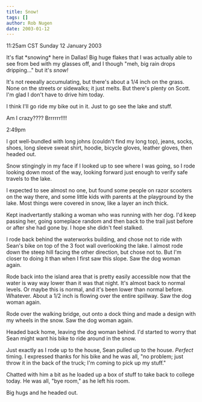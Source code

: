 ```yaml
---
title: Snow!
tags: []
author: Rob Nugen
date: 2003-01-12
---
```


<p class=date>11:25am CST Sunday 12 January 2003</p>

<p>It's flat *snowing* here in Dallas!  Big huge flakes that I was
actually able to see from bed with my glasses off, and I though "meh,
big rain drops dripping..." but it's <em>snow!</em></p>

<p>It's not reeeally accumulating, but there's about a 1/4 inch on the
grass.  None on the streets or sidewalks; it just melts.  But there's
plenty on Scott.  I'm glad I don't have to drive him today.</p>

<p>I think I'll go ride my bike out in it.  Just to go see the lake
and stuff.</p>

<p>Am I crazy????  Brrrrrr!!!!</p>

<p class=date>2:49pm</p>

<p>I got well-bundled with long johns (couldn't find my long top),
jeans, socks, shoes, long sleeve sweat shirt, hoodie, bicycle gloves,
leather gloves, then headed out.</p>

<p>Snow stingingly in my face if I looked up to see where I was going,
so I rode looking down most of the way, looking forward just enough to
verify safe travels to the lake.</p>

<p>I expected to see almost no one, but found some people on razor
scooters on the way there, and some little kids with parents at the
playground by the lake.  Most things were covered in snow, like a
layer an inch thick.</p>

<p>Kept inadvertantly stalking a woman who was running with her dog.
I'd keep passing her, going someplace random and then back to the
trail just before or after she had gone by.  I hope she didn't feel
stalked.</p>

<p>I rode back behind the waterworks building, and chose not to ride
with Sean's bike on top of the 3 foot wall overlooking the lake.  I
almost rode down the steep hill facing the other direction, but chose
not to.  But I'm closer to doing it than when I first saw this slope.
Saw the dog woman again.</p>

<p>Rode back into the island area that is pretty easily accessible now
that the water is way way lower than it was that night.  It's almost
back to normal levels.  Or maybe this is normal, and it's been lower
than normal before.  Whatever.  About a 1/2 inch is flowing over the
entire spillway.  Saw the dog woman again.</p>

<p>Rode over the walking bridge, out onto a dock thing and made a
design with my wheels in the snow.  Saw the dog woman again.</p>

<p>Headed back home, leaving the dog woman behind.  I'd started to
worry that Sean might want his bike to ride around in the snow.</p>

<p>Just exactly as I rode up to the house, Sean pulled up to the
house.  <em>Perfect</em> timing.  I expressed thanks for his bike and
he was all, "no problem; just throw it in the back of the truck; I'm
coming to pick up my stuff."</p>

<p>Chatted with him a bit as he loaded up a box of stuff to take back
to college today.  He was all, "bye room," as he left his room.</p>

<p>Big hugs and he headed out.</p>
